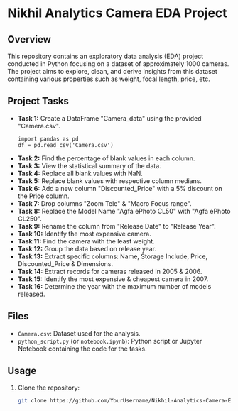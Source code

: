 # Nikhil Analytics Camera EDA Project

## Overview
This repository contains an exploratory data analysis (EDA) project conducted in Python focusing on a dataset of approximately 1000 cameras. The project aims to explore, clean, and derive insights from this dataset containing various properties such as weight, focal length, price, etc.

## Project Tasks
- **Task 1:** Create a DataFrame "Camera_data" using the provided "Camera.csv".
  ```
  import pandas as pd 
  df = pd.read_csv('Camera.csv')
  ```
- **Task 2:** Find the percentage of blank values in each column.
- **Task 3:** View the statistical summary of the data.
- **Task 4:** Replace all blank values with NaN.
- **Task 5:** Replace blank values with respective column medians.
- **Task 6:** Add a new column "Discounted_Price" with a 5% discount on the Price column.
- **Task 7:** Drop columns "Zoom Tele" & "Macro Focus range".
- **Task 8:** Replace the Model Name "Agfa ePhoto CL50" with "Agfa ePhoto CL250".
- **Task 9:** Rename the column from "Release Date" to "Release Year".
- **Task 10:** Identify the most expensive camera.
- **Task 11:** Find the camera with the least weight.
- **Task 12:** Group the data based on release year.
- **Task 13:** Extract specific columns: Name, Storage Include, Price, Discounted_Price & Dimensions.
- **Task 14:** Extract records for cameras released in 2005 & 2006.
- **Task 15:** Identify the most expensive & cheapest camera in 2007.
- **Task 16:** Determine the year with the maximum number of models released.

## Files
- `Camera.csv`: Dataset used for the analysis.
- `python_script.py` (or `notebook.ipynb`): Python script or Jupyter Notebook containing the code for the tasks.

## Usage
1. Clone the repository:
   ```bash
   git clone https://github.com/YourUsername/Nikhil-Analytics-Camera-EDA-Python.git
